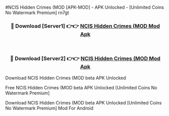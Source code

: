 #NCIS Hidden Crimes (MOD [APK-MOD] - APK Unlocked - [Unlimited Coins No Watermark Premium] rn7gt



<div align="center">

<h3>🔴 Download [Server1] 👉👉 <a href="https://momento.my/?title=NCIS_Hidden_Crimes_(MOD">NCIS Hidden Crimes (MOD Mod Apk</a></h3><br>

<h3>🔴 Download [Server2] 👉👉 <a href="https://momento.my/?title=NCIS_Hidden_Crimes_(MOD">NCIS Hidden Crimes (MOD Mod Apk</a></h3>
</div>



Download NCIS Hidden Crimes (MOD beta APK Unlocked

Free NCIS Hidden Crimes (MOD beta APK Unlocked [Unlimited Coins No Watermark Premium]

Download NCIS Hidden Crimes (MOD beta APK Unlocked [Unlimited Coins No Watermark Premium] Mod For Android
